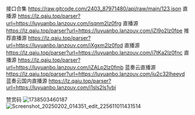 接口合集
https://raw.gitcode.com/2403_87971480/api/raw/main/123.json
直播源
https://lz.qaiu.top/parser?url=https://luyuanbo.lanzouv.com/isqnm2lz0frg
直播源
https://lz.qaiu.top/parser?url=https://luyuanbo.lanzouv.com/iZl9o2lz0fpe
推荐直播源
https://lz.qaiu.top/parser?url=https://luyuanbo.lanzouv.com/iXgxm2lz0fod
直播源
https://lz.qaiu.top/parser?url=https://luyuanbo.lanzouv.com/i7tKa2lz0fnc
直播源
https://lz.qaiu.top/parser?url=https://luyuanbo.lanzouv.com/iZALp2lz0fmb
蓝奏云直播源
https://lz.qaiu.top/parser?url=https://luyuanbo.lanzouv.com/iu2c32lheeyd
蓝奏云国内直播源
https://lz.qaiu.top/parser?url=https://luyuanbo.lanzouv.com/i1sls2ls1ybi


赞赏码
![1738503460187](https://github.com/user-attachments/assets/c20f25f4-f3c3-45d5-915c-deb74d32ef71)
![Screenshot_20250202_014351_edit_225611011431514](https://github.com/user-attachments/assets/77225acf-5e7f-4ea6-869a-dbea65faa0a1)

